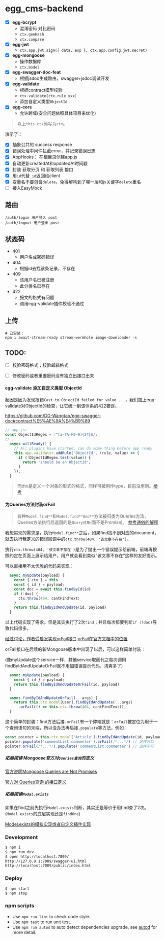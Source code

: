 # egg_cms-backend

- [x] **egg-bcrypt**
  - 混淆密码 对比密码
  - `ctx.genHash`
  - `ctx.compare`
- [x] **egg-jwt**
  - `ctx.app.jwt.sign({ data, exp }, ctx.app.config.jwt.secret)`
- [x] **egg-mongoose**
  - 操作数据库
  - `ctx.model`
- [x] **egg-swagger-doc-feat**
  - 根据jsdoc生成路由，swagger+jsdoc调试开发
- [x] **egg-validate**
  - 根据contract模型校验
  - `ctx.validate(ctx.rule.xxx)`
  - 添加自定义类型`ObjectId`
- [x] **egg-cors**
  - 允许跨域(安全问题依照具体项目来优化)

> 以上`this.ctx`简写为`ctx`。

演示了：

- [x] 抽象公共的 success response
- [x] 错误处理中间件拦截error，并记录错误日志
- [x] AppHooks： 在根目录创建app.js
- [x] 自动更新createdAt和updatedAt时间戳
- [x] 封装 获取分页 和 获取列表 接口
- [x] 用`id`代替`_id`返回给client
- [x] 变量名不要包含`delete`，免得解构到了哪一层和js关键字`delete`重名
- [ ] 接入EasyMock

## 路由

```
/auth/login 用户登入 post
/auth/logout 用户登出 post
```

## 状态码

- 401
  - 用户名或密码错误
- 404
  - 根据id去找该条记录，不存在
- 409
  - 该用户名已被注册
  - 此分类名已存在
- 422
  - 报文的格式有问题
  - 调用egg-validate插件校验不通过

## 上传

```shell
# 已安装：
npm i await-stream-ready stream-wormhole image-downloader -s
```

## TODO:

- [ ] 校验密码格式；校验邮箱格式
- [ ] 修改密码或者重置密码没有独立出接口出来


#### egg-validate 添加自定义类型 ObjectId

起因是因为发现报错`Cast to ObjectId failed for value ...`，我们加上egg-validate对ObjectId的检查，让它统一到该体系的422错误。

https://github.com/DG-Wangtao/egg-swagger-doc#contract%E5%AE%9A%E4%B9%89

```js
// app.js:
const ObjectIdRegex = /^[a-fA-F0-9]{24}$/;
// ...
  async willReady() {
    // All plugins have started, can do some thing before app ready
    this.app.validator.addRule('ObjectId', (rule, value) => {
      if (!ObjectIdRegex.test(value)) {
        return 'should be an ObjectId';
      }
    });
  }
```

> 而dto是定义一个对象的形式的格式，同样可被用作type，目前没用到。[参考](https://github.com/Yanshijie-EL/egg-swagger-doc/tree/master/test/fixtures/apps/swagger-doc-test/app/contract/dto)

#### 为Queries方法封装orFail

> 各种`Model.find**`和`Model.find**And**`方法被归类为Queries方法，Queries方法执行后返回的是`Query对象`(而不是Promise)。 [参考通俗的解释](https://itbilu.com/nodejs/npm/Hyn15of14.html)

我想实现的需求是，执行`Model.find**`之后，如果find找不到对应的document，就去执行我定义的错误回调中的`ctx.throw(404, '该文章不存在')`。

执行`ctx.throw(404, '该文章不存在')`是为了抛出一个错误提示给前端，前端再按照约定在页面上展示给用户，用户就会看到类似“该文章不存在”这样的友好提示。

可以直接用不太优雅的代码来实现：

```js
  async myUpdate(payload) {
    const { ctx } = this
    const { id } = payload;
    const doc = await this.findById(id)
    if (!doc) {
      ctx.throw(404, cantFindText)
    }
    return this.findByIdAndUpdate(id, payload)
  }
```

以上代码实现了需求。但是其实执行了2次`find`；并且每次都要判断`if (!doc)`导致代码很多。

[经过讨论，作者受启发实现orFail接口](https://github.com/Automattic/mongoose/issues/3298) [orFail在官方文档中的位置](https://mongoosejs.com/docs/api.html#query_Query-orFail)

orFail接口在后续的新Mongoose版本中出现了以后，可以这样简单封装：

(像myUpdate这个service一样，其他service取而代之每次调用findByIdAndUpdateOrFail就不用加错误提示代码，清爽多了)

```js
  async myUpdate(payload) {
    const { id } = payload;
    return this.findByIdAndUpdateOrFail(id, payload)
  }

  async findByIdAndUpdateOrFail(...args) {
    return this.ctx.model[User].findByIdAndUpdate(...args)
      .orFail(() => this.ctx.throw(404, cantFindText));
  }
```

这个简单的封装：find方法后接`.orFail`有一个弊端就是：`orFail`被定位为用于一个查询语句的末端，所以没办法再后接`.populate`等方法，例如：

```js
const pointer = this.ctx.model['Article'].findByIdAndUpdate(id, payload);
pointer.populate('commentList.commenter').orFail(/*...*/) // 这样可以
pointer.orFail(/*...*/).populate('commentList.commenter') // 这样不行
```

##### 拓展阅读 Mongoose官方对`Queries查询`的定义

[官方说明Mongoose Queries are Not Promises](https://mongoosejs.com/docs/queries.html#queries-are-not-promises)

[官方对 Queries查询 的接口定义](http://mongoosejs.net/docs/queries.html)

##### 拓展阅读`Modal.exists`

如果在find之前先执行`Model.exists`判断，其实还是等价于用find查了2次。(`Model.exists`的底层实现还是`findOne`)

[Model.exists的模拟实现或者自定义插件实现](https://stackoverflow.com/questions/27482806/check-if-id-exists-in-a-collection-with-mongoose)

### Development

```bash
$ npm i
$ npm run dev
$ open http://localhost:7009/
http://127.0.0.1:7009/swagger-ui.html
http://localhost:7009/public/index.html
```

### Deploy

```bash
$ npm start
$ npm stop
```

### npm scripts

- Use `npm run lint` to check code style.
- Use `npm test` to run unit test.
- Use `npm run autod` to auto detect dependencies upgrade, see [autod](https://www.npmjs.com/package/autod) for more detail.
